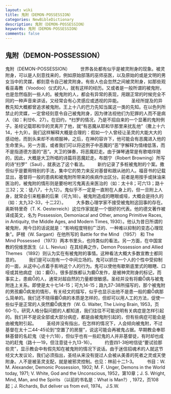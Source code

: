 ```yaml
---
layout: wiki
title: 鬼附（DEMON-POSSESSION）
categories: NewBibleDictionary
description: 鬼附（DEMON-POSSESSION）
keywords: 鬼附（DEMON-POSSESSION）
comments: false
---
```


## 鬼附（DEMON-POSSESSION）



鬼附（DEMON-POSSESSION）
　　世界各处都有似乎是被灵附身的现象。被灵附身，可以是人刻意找来的，例如原始部落的巫师巫医，以及原始的或是文明的男女当中的灵媒，都刻意令自己被灵附身。有些人也会忽然之间被灵附身，如那些观看巫毒教（Voodoo）仪式的人，就有这样的经历。又或者是一般所谓的被鬼附，也是忽然临到一些人的。被鬼附的人，都会有异常的表现，用跟正常的时候完全不同的一种声音来讲话，又经常会有心灵感应或透视的异能。
　　圣经所提及的异教先知大概都曾追求被鬼附。王上十八的巴力先知当属这一类的先知。在以色列所禁止的灵媒，一定曾经刻意令自己被鬼附身，因为律法视他们为犯罪的人而不是病人（如：利廿6、27）。在旧约，*扫罗的情况，乃是不招自来的一个显著的鬼附例子。圣经记载耶和华的灵离开了他，就“有恶魔从耶和华那里来扰乱他”（撒上十六14，十九9）。我们这样解释大概是合理的：假如一个人曾经让圣灵的大能大大的感动他，而到头来却不肯顺服神，之后，在神的容许下，他可能会有恶魔进入他的生命里头。另一方面，或者我们可以将这例子中恶魔的“恶”字解释为情绪低落，而不是指道德方面的“恶”。大卫的弹奏，将恶魔赶走。由于弹琴通常是有歌唱伴随的，因此，大概是大卫所唱的诗篇将恶魔赶走。布朗宁（Robert Browning）所写的诗“扫罗”（Saul），就表达了这个看法。
　　新约记录了多桩被鬼附的个案。撒但似乎是要用特别的手法，集中它的势力来反对基督和跟从祂的人。福音书的记载显出，基督将一般的患病和被鬼附所带来的疾病作出区分。前者是用按手或抹油来医治的，被鬼附的情形则是要吩咐污鬼离去来医治的（如：太十8；可六13；路十三32；又：徒八7，十九12）。鬼似乎不一定是一直附在人身上的，但一旦附上人身，就常会引来粗暴的后果（可九18）。被鬼附造成的瞎眼或哑，大概会是持久的（如：太九32-33，十二22）。
　　大多数心理学家不接受被鬼附这回事的存在。奥斯特里奇（T. K. Oesterreich）这位作家就是一个很好的代表。他的德文著作被译成英文，名为 Possession, Demoniacal and Other, among Primitive Races, in
Antiquity, the Middle Ages, and Modern Times, 1930）。他认为昔日所谓的被鬼附，用今日的话说就是：“影响程度特别广泛的、一种难以抑制的变态心理现象”。萨根（W. Sargant）在他所写的 Battle for the Mind （1957） 和 The Mind Possessed （1973）两本书里头，也持类似的看法。另一方面，在中国宣教的倪维思医生（J. L. Nevius）在其经典之作，Demon Possession and Allied Themes （1892）则认为实在有被鬼附的事情。这种看法大概大多数宣教士都同意的。
　　我们是可以抱有一个中间立场的。鬼可以抓住一个人的个性中受抑制的一面，从这中心点着手影响这个人的行为。鬼可以使他有歇斯底里式的眼瞎、口哑或其他病症（如：癫）。很多部族都认为癫发作，是被神灵附身的标记，而事实上，患痲的人，通常对超自然的力量都很敏感。圣经并没有将癫病与被鬼附连上关系。即使是太十七14-15；可九14-15；路九37-38所描写的，那个被鬼附的男孩癫病发的情形，有关经文的描写，似乎也显示出他不是患一般的癫病那么简单的。我们还不晓得癫病的本质是怎样的，但却可以用人工的方法，促使一些似乎是正常的人突然癫病发作（W. G. Walter, The Living Brain, 1953，页60-1）。研究人格分裂问题的人都知道，我们往往不可能说明有关病症是怎样引起的。我们并不是说全部或大部分病症，都是由被鬼附引起的，但有些病症可能会是由被鬼附引起。
　　圣经并没有指出，在怎样的情况下，人会倾向被鬼附，不过基督在太十二44-45论到“空置了的房屋”，说这可能会再被鬼占据。早期教会奉耶稣基督的名赶鬼（徒十六18），但似乎也有一些赶鬼的人并非基督徒，有时却也成功的赶鬼（路十一19，但注意徒十九13-16）。
　　约壹四1-3吩咐信徒“要试验那些灵”，显示教会中有假先知在被鬼附的情况下说话。由于迷信招魂术的人就这节经文大发议论，我们必须指出，圣经从来没有提过人会被从美善的死者之灵或天使附身。人不是被圣灵支配，就是被邪灵控制。也见：林前十二1-3。
　　书目：W. M. Alexander, Demonic Possession, 1902; M. F. Unger, Demons in the World today, 1971; V.
White, God and the Unconscious, 1952，第10章；J. S. Wright, Mind, Man, and the Spirits （以前的书名是：What is Man?）, 1972，页108起；J. Richards, But deliver us from evil, 1974。
J.S.W.




